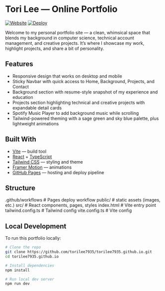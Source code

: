 # Tori Lee — Online Portfolio

[![Website](https://img.shields.io/badge/Website-tori--lee.com-2ea44f?style=flat-square)](https://tori-lee.com/)
[![Deploy](https://github.com/torilee7935/torilee7935.github.io/actions/workflows/pages.yml/badge.svg)](https://github.com/torilee7935/torilee7935.github.io/actions)

Welcome to my personal portfolio site — a clean, whimsical space that blends my background in computer science, technical account management, and creative projects. It’s where I showcase my work, highlight projects, and share a bit of personality.

## Features
- Responsive design that works on desktop and mobile
- Sticky Navbar with quick access to Home, Background, Projects, and Contact
- Background section with resume-style snapshot of my experience and education
- Projects section highlighting technical and creative projects with expandable detail cards
- Spotify Music Player to add background music while scrolling
- Tailwind-powered theming with a sage green and sky blue palette, plus lightweight animations

## Built With
- [Vite](https://vitejs.dev/) — build tool
- [React](https://react.dev/) + [TypeScript](https://www.typescriptlang.org/)
- [Tailwind CSS](https://tailwindcss.com/) — styling and theme
- [Framer Motion](https://www.framer.com/motion/) — animations
- [GitHub Pages](https://pages.github.com/) — hosting and deploy pipeline

## Structure
.github/workflows # Pages deploy workflow
public/ # static assets (images, etc.)
src/ # React components, pages, styles
index.html # Vite entry point
tailwind.config.ts # Tailwind config
vite.config.ts # Vite config

## Local Development
To run this portfolio locally:

```bash
# Clone the repo
git clone https://github.com/torilee7935/torilee7935.github.io.git
cd torilee7935.github.io

# Install dependencies
npm install

# Run local dev server
npm run dev
